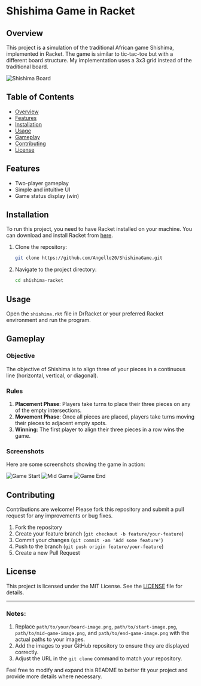 
# Shishima Game in Racket

## Overview

This project is a simulation of the traditional African game Shishima, implemented in Racket. The game is similar to tic-tac-toe but with a different board structure. My implementation uses a 3x3 grid instead of the traditional board.

![Shishima Board](path/to/your/board-image.png)

## Table of Contents

- [Overview](#overview)
- [Features](#features)
- [Installation](#installation)
- [Usage](#usage)
- [Gameplay](#gameplay)
- [Contributing](#contributing)
- [License](#license)

## Features

- Two-player gameplay
- Simple and intuitive UI
- Game status display (win)

## Installation

To run this project, you need to have Racket installed on your machine. You can download and install Racket from [here](https://racket-lang.org/).

1. Clone the repository:
   ```bash
   git clone https://github.com/Angello20/ShishimaGame.git
   ```

2. Navigate to the project directory:
   ```bash
   cd shishima-racket
   ```

## Usage

Open the `shishima.rkt` file in DrRacket or your preferred Racket environment and run the program.

## Gameplay

### Objective

The objective of Shishima is to align three of your pieces in a continuous line (horizontal, vertical, or diagonal).

### Rules

1. **Placement Phase**: Players take turns to place their three pieces on any of the empty intersections.
2. **Movement Phase**: Once all pieces are placed, players take turns moving their pieces to adjacent empty spots.
3. **Winning**: The first player to align their three pieces in a row wins the game.

### Screenshots

Here are some screenshots showing the game in action:

![Game Start](path/to/start-image.png)
![Mid Game](path/to/mid-game-image.png)
![Game End](path/to/end-game-image.png)

## Contributing

Contributions are welcome! Please fork this repository and submit a pull request for any improvements or bug fixes.

1. Fork the repository
2. Create your feature branch (`git checkout -b feature/your-feature`)
3. Commit your changes (`git commit -am 'Add some feature'`)
4. Push to the branch (`git push origin feature/your-feature`)
5. Create a new Pull Request

## License

This project is licensed under the MIT License. See the [LICENSE](LICENSE) file for details.

---

### Notes:

1. Replace `path/to/your/board-image.png`, `path/to/start-image.png`, `path/to/mid-game-image.png`, and `path/to/end-game-image.png` with the actual paths to your images.
2. Add the images to your GitHub repository to ensure they are displayed correctly.
3. Adjust the URL in the `git clone` command to match your repository.

Feel free to modify and expand this README to better fit your project and provide more details where necessary.
